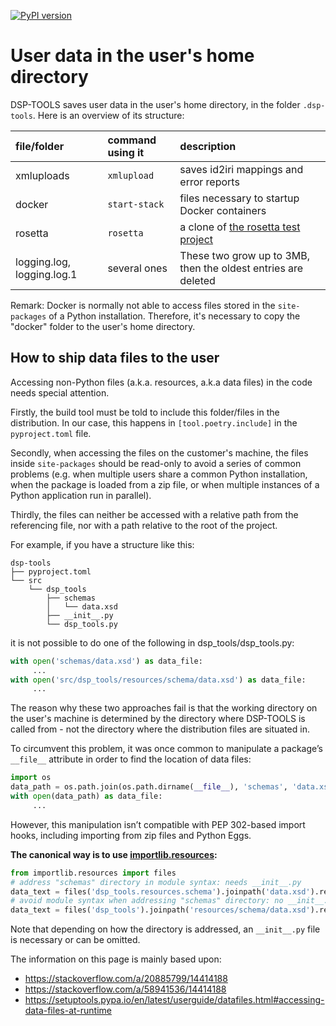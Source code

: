[![PyPI version](https://badge.fury.io/py/dsp-tools.svg)](https://badge.fury.io/py/dsp-tools)

# User data in the user's home directory

DSP-TOOLS saves user data in the user's home directory, 
in the folder `.dsp-tools`. 
Here is an overview of its structure:

| file/folder                | command using it | description                                                                                |
| :------------------------- | :--------------- | :----------------------------------------------------------------------------------------- |
| xmluploads                 | `xmlupload`      | saves id2iri mappings and error reports                                                    |
| docker                     | `start-stack`    | files necessary to startup Docker containers                                               |
| rosetta                    | `rosetta`        | a clone of [the rosetta test project](https://github.com/dasch-swiss/082e-rosetta-scripts) |
| logging.log, logging.log.1 | several ones     | These two grow up to 3MB, then the oldest entries are deleted                              |


Remark: Docker is normally not able to access files 
stored in the `site-packages` of a Python installation.
Therefore, it's necessary to copy the "docker" folder
to the user's home directory.



## How to ship data files to the user

Accessing non-Python files (a.k.a. resources, a.k.a data files) 
in the code needs special attention.

Firstly, the build tool must be told to include this folder/files in the distribution.
In our case, this happens in `[tool.poetry.include]` in the `pyproject.toml` file.

Secondly, when accessing the files on the customer's machine, 
the files inside `site-packages` should be read-only 
to avoid a series of common problems 
(e.g. when multiple users share a common Python installation, 
when the package is loaded from a zip file, 
or when multiple instances of a Python application run in parallel).

Thirdly, the files can neither be accessed 
with a relative path from the referencing file,
nor with a path relative to the root of the project.

For example, if you have a structure like this:

```
dsp-tools
├── pyproject.toml
└── src
    └── dsp_tools
        ├── schemas
        │   └── data.xsd
        ├── __init__.py
        └── dsp_tools.py
```

it is not possible to do one of the following in dsp_tools/dsp_tools.py:

```python
with open('schemas/data.xsd') as data_file:
     ...
with open('src/dsp_tools/resources/schema/data.xsd') as data_file:
     ...
```

The reason why these two approaches fail is 
that the working directory on the user's machine 
is determined by the directory where 
DSP-TOOLS is called from - 
not the directory where the distribution files are situated in.

To circumvent this problem,
it was once common to manipulate a package’s `__file__` attribute 
in order to find the location of data files:

```python
import os
data_path = os.path.join(os.path.dirname(__file__), 'schemas', 'data.xsd')
with open(data_path) as data_file:
     ...
```

However, this manipulation isn’t compatible with PEP 302-based import hooks, 
including importing from zip files and Python Eggs.

**The canonical way is to use [importlib.resources](https://docs.python.org/3/library/importlib.resources.html):** 

```python
from importlib.resources import files
# address "schemas" directory in module syntax: needs __init__.py
data_text = files('dsp_tools.resources.schema').joinpath('data.xsd').read_text()
# avoid module syntax when addressing "schemas" directory: no __init__.py necessary
data_text = files('dsp_tools').joinpath('resources/schema/data.xsd').read_text()
```

Note that depending on how the directory is addressed, 
an `__init__.py` file is necessary or can be omitted.

The information on this page is mainly based upon:
 - https://stackoverflow.com/a/20885799/14414188
 - https://stackoverflow.com/a/58941536/14414188
 - https://setuptools.pypa.io/en/latest/userguide/datafiles.html#accessing-data-files-at-runtime
